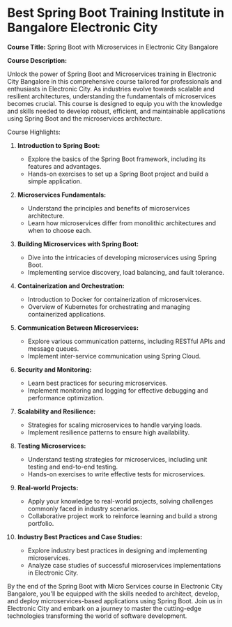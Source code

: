# Best Spring Boot Training Institute in Bangalore Electronic City

**Course Title:** Spring Boot with Microservices in Electronic City Bangalore

**Course Description:**

Unlock the power of Spring Boot and Microservices training in Electronic City Bangalore in this comprehensive course tailored for professionals and enthusiasts in Electronic City. As industries evolve towards scalable and resilient architectures, understanding the fundamentals of microservices becomes crucial. This course is designed to equip you with the knowledge and skills needed to develop robust, efficient, and maintainable applications using Spring Boot and the microservices architecture.

Course Highlights:

1. **Introduction to Spring Boot:**
   - Explore the basics of the Spring Boot framework, including its features and advantages.
   - Hands-on exercises to set up a Spring Boot project and build a simple application.

2. **Microservices Fundamentals:**
   - Understand the principles and benefits of microservices architecture.
   - Learn how microservices differ from monolithic architectures and when to choose each.

3. **Building Microservices with Spring Boot:**
   - Dive into the intricacies of developing microservices using Spring Boot.
   - Implementing service discovery, load balancing, and fault tolerance.

4. **Containerization and Orchestration:**
   - Introduction to Docker for containerization of microservices.
   - Overview of Kubernetes for orchestrating and managing containerized applications.

5. **Communication Between Microservices:**
   - Explore various communication patterns, including RESTful APIs and message queues.
   - Implement inter-service communication using Spring Cloud.

6. **Security and Monitoring:**
   - Learn best practices for securing microservices.
   - Implement monitoring and logging for effective debugging and performance optimization.

7. **Scalability and Resilience:**
   - Strategies for scaling microservices to handle varying loads.
   - Implement resilience patterns to ensure high availability.

8. **Testing Microservices:**
   - Understand testing strategies for microservices, including unit testing and end-to-end testing.
   - Hands-on exercises to write effective tests for microservices.

9. **Real-world Projects:**
   - Apply your knowledge to real-world projects, solving challenges commonly faced in industry scenarios.
   - Collaborative project work to reinforce learning and build a strong portfolio.

10. **Industry Best Practices and Case Studies:**
    - Explore industry best practices in designing and implementing microservices.
    - Analyze case studies of successful microservices implementations in Electronic City.

By the end of the Spring Boot with Micro Services course in Electronic City Bangalore, you'll be equipped with the skills needed to architect, develop, and deploy microservices-based applications using Spring Boot. Join us in Electronic City and embark on a journey to master the cutting-edge technologies transforming the world of software development.
